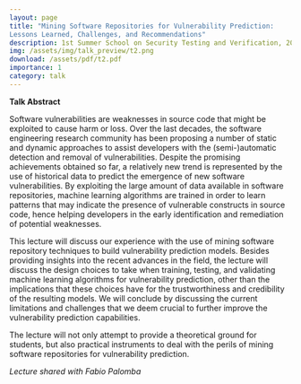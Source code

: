 ```yaml
---
layout: page
title: "Mining Software Repositories for Vulnerability Prediction:
Lessons Learned, Challenges, and Recommendations"
description: 1st Summer School on Security Testing and Verification, 20-21-22 September 2022, Leuven, Belgium
img: /assets/img/talk_preview/t2.png
download: /assets/pdf/t2.pdf
importance: 1
category: talk
---
```


**Talk Abstract**

Software vulnerabilities are weaknesses in source code that might be exploited to cause harm or loss. Over the last decades, the software engineering research community has been proposing a number of static and dynamic approaches to assist developers with the (semi-)automatic detection and removal of vulnerabilities. Despite the promising achievements obtained so far, a relatively new trend is represented by the use of historical data to predict the emergence of new software vulnerabilities. By exploiting the large amount of data available in software repositories, machine learning algorithms are trained in order to learn patterns that may indicate the presence of vulnerable constructs in source code, hence helping developers in the early identification and remediation of potential weaknesses. 

This lecture will discuss our experience with the use of mining software repository techniques to build vulnerability prediction models. Besides providing insights into the recent advances in the field, the lecture will discuss the design choices to take when training, testing, and validating machine learning algorithms for vulnerability prediction, other than the implications that these choices have for the trustworthiness and credibility of the resulting models. We will conclude by discussing the current limitations and challenges that we deem crucial to further improve the vulnerability prediction capabilities.

The lecture will not only attempt to provide a theoretical ground for students, but also practical instruments to deal with the perils of mining software repositories for vulnerability prediction.

*Lecture shared with Fabio Palomba*
